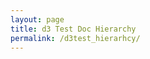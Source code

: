 ```yaml
---
layout: page
title: d3 Test Doc Hierarchy
permalink: /d3test_hierarhcy/
---
```

<style>

.node circle {
  fill: #fff;
  stroke: steelblue;
  stroke-width: 1.5px;
}

.node {
  font: 10px sans-serif;
}

.link {
  fill: none;
  stroke: #ccc;
  stroke-width: 1.5px;
}

</style>
<script src="https://d3js.org/d3.v3.min.js"></script>
<script>

var width = 800,
    height = 550;

var cluster = d3.layout.cluster()
    .size([height, width - 160]);

var diagonal = d3.svg.diagonal()
    .projection(function(d) { return [d.y, d.x]; });

var svg = d3.select("body").append("svg")
    .attr("width", width)
    .attr("height", height)
  .append("g")
    .attr("transform", "translate(40,0)");

d3.json("/d3-dendrogram.json", function(error, root) {
  var nodes = cluster.nodes(root),
      links = cluster.links(nodes);

  var link = svg.selectAll(".link")
      .data(links)
    .enter().append("path")
      .attr("class", "link")
      .attr("d", diagonal);

  var node = svg.selectAll(".node")
      .data(nodes)
    .enter().append("g")
      .attr("class", "node")
      .attr("transform", function(d) { return "translate(" + d.y + "," + d.x + ")"; })

  node.append("circle")
      .attr("r", 4.5);

  node.append("text")
      .attr("dx", function(d) { return d.children ? -8 : 8; })
      .attr("dy", 3)
      .style("text-anchor", function(d) { return d.children ? "end" : "start"; })
      .text(function(d) { return d.name; });
});

d3.select(self.frameElement).style("height", height + "px");

</script>
[jekyll-organization]: https://github.com/jekyll
